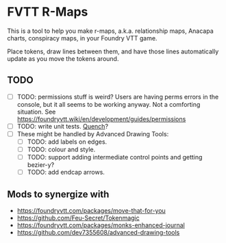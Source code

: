 # FVTT R-Maps

This is a tool to help you make r-maps, a.k.a. relationship maps, Anacapa
charts, conspiracy maps, in your Foundry VTT game.

Place tokens, draw lines between them, and have those lines automatically
update as you move the tokens around.

## TODO

 - [ ] TODO: permissions stuff is weird? Users are having perms errors in the
   console, but it all seems to be working anyway. Not a comforting situation.
   See https://foundryvtt.wiki/en/development/guides/permissions
 - [ ] TODO: write unit tests. [Quench](https://github.com/Ethaks/FVTT-Quench)?
 - [ ] These might be handled by Advanced Drawing Tools:
   - [ ] TODO: add labels on edges.
   - [ ] TODO: colour and style.
   - [ ] TODO: support adding intermediate control points and getting bezier-y?
   - [ ] TODO: add endcap arrows.

## Mods to synergize with

 - https://foundryvtt.com/packages/move-that-for-you
 - https://github.com/Feu-Secret/Tokenmagic
 - https://foundryvtt.com/packages/monks-enhanced-journal
 - https://github.com/dev7355608/advanced-drawing-tools
